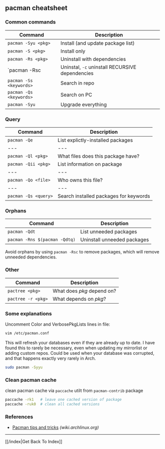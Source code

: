 ## pacman cheatsheet

### Common commands

| Command                 | Description                                     |
| ----------------------- | ---------------------------------               |
| `pacman -Syu <pkg>`     | Install (and update package list)               |
| `pacman -S <pkg>`       | Install only                                    |
| `pacman -Rs <pkg>`      | Uninstall with dependencies                     |
| `pacman -Rsc <pkg>      | Uninstal, `-c` uninstall RECURSIVE dependencies |
| `pacman -Ss <keywords>` | Search in repo                                  |
| `pacman -Qs <keywords>` | Search on PC                                    |
| `pacman -Syu`           | Upgrade everything                              |

### Query

| Command              | Description                            |
| -------------------- | -------------------------------------- |
| `pacman -Qe`         | List explictly-installed packages      |
| ---                  | ---                                    |
| `pacman -Ql <pkg>`   | What files does this package have?     |
| `pacman -Qii <pkg>`  | List information on package            |
| ---                  | ---                                    |
| `pacman -Qo <file>`  | Who owns this file?                    |
| ---                  | ---                                    |
| `pacman -Qs <query>` | Search installed packages for keywords |

### Orphans

| Command                       | Description                 |
| ----------------------------- | --------------------------- |
| `pacman -Qdt`                 | List unneeded packages      |
| `pacman -Rns $(pacman -Qdtq)` | Uninstall unneeded packages |

Avoid orphans by using `pacman -Rsc` to remove packages, which will remove unneeded dependencies.

### Other

| Command            | Description                |
| ------------------ | -------------------------- |
| `pactree <pkg>`    | What does _pkg_ depend on? |
| `pactree -r <pkg>` | What depends on _pkg_?     |

### Some explanations

Uncomment Color and VerbosePkgLists lines in file:
```bash
vim /etc/pacman.conf
```

This will refresh your databases even if they are already up to date. I have found this to rarely be necessary, even when updating my mirrorlist or adding custom repos. Could be used when your database was corrupted, and that happens exactly very rarely in Arch.
```bash
sudo pacman -Syyu
```

### Clean pacman cache

clean pacman cache via `paccache` utilt from `pacman-contrib` package
```bash
paccache -rk1   # leave one cached version of package
paccache -ruk0  # clean all cached versions
```

### References

* [Pacman tips and tricks](https://wiki.archlinux.org/index.php/Pacman/Tips_and_tricks) _(wiki.archlinux.org)_

---

[[/index|Get Back To Index]]
